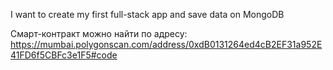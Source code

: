 I want to create my first full-stack app and save data on MongoDB

Смарт-контракт можно найти по адресу: https://mumbai.polygonscan.com/address/0xdB0131264ed4cB2EF31a952E41FD6f5CBFc3e1F5#code
